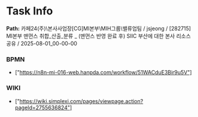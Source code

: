 # Task Info

**Path:** 카페24(주)\본사사업장\[CG]MI본부\MIH그룹\밸류업팀 / jsjeong / [282715] MI본부 맨먼스 취합_산출_분류 _ (맨먼스 반영 완료 후) SIIC 부산에 대한 본사 리소스 공유 / 2025-08-01_00-00-00

### BPMN
- ["https://n8n-mi-016-web.hanpda.com/workflow/51WACduE3Bir9u5V"]

### WIKI
- ["https://wiki.simplexi.com/pages/viewpage.action?pageId=2755636824"]

